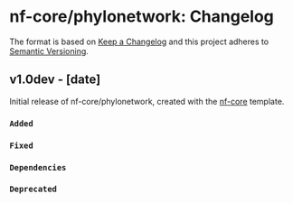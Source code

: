 # nf-core/phylonetwork: Changelog

The format is based on [Keep a Changelog](https://keepachangelog.com/en/1.0.0/)
and this project adheres to [Semantic Versioning](https://semver.org/spec/v2.0.0.html).

## v1.0dev - [date]

Initial release of nf-core/phylonetwork, created with the [nf-core](https://nf-co.re/) template.

### `Added`

### `Fixed`

### `Dependencies`

### `Deprecated`

